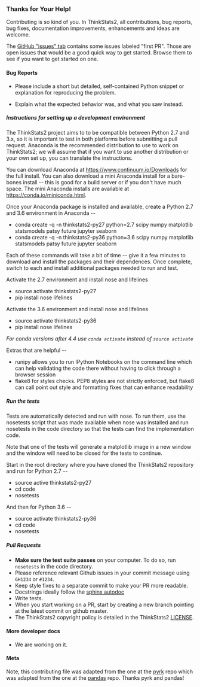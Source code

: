 ### Thanks for Your Help!

Contributing is so kind of you. In ThinkStats2, all contributions, bug reports, bug
fixes, documentation improvements, enhancements and ideas are welcome.

The [GitHub "issues" tab](https://github.com/AllenDowney/ThinkStats2/issues)
contains some issues labeled "first PR". Those are open issues that would be a
good quick way to get started. Browse them to see if you want to get started on
one.

#### Bug Reports

  - Please include a short but detailed, self-contained Python snippet or
    explanation for reproducing the problem.

  - Explain what the expected behavior was, and what you saw instead.

##### Instructions for setting up a development environment

The ThinkStats2 project aims to to be compatible between Python 2.7 and 3.x,
so it is important to test in both platforms before submitting a pull request.
Anaconda is the recommended distribution to use to work on ThinkStats2; we will
assume that if you want to use another distribution or your own set up,
you can translate the instructions.

You can download Anaconda at https://www.continuum.io/Downloads for the full
install. You can also download a mini Anaconda install for a bare-bones
install -- this is good for a build server or if you don't have much space.
The mini Anaconda installs are available at https://conda.io/miniconda.html.

Once your Anaconda package is installed and available, create a Python 2.7
and 3.6 environment in Anaconda --

 - conda create -q -n thinkstats2-py27 python=2.7 scipy numpy matplotlib statsmodels patsy future jupyter seaborn
 - conda create -q -n thinkstats2-py36 python=3.6 scipy numpy matplotlib statsmodels patsy future jupyter seaborn

Each of these commands will take a bit of time -- give it a few minutes
to download and install the packages and their dependences. Once complete,
switch to each and install additional packages needed to run and test.

Activate the 2.7 environment and install nose and lifelines

 - source activate thinkstats2-py27
 - pip install nose lifelines

Activate the 3.6 environment and install nose and lifelines

 - source activate thinkstats2-py36
 - pip install nose lifelines

*For conda versions after 4.4 use `conda activate` instead of `source activate`*


Extras that are helpful --

 - runipy allows you to run IPython Notebooks on the command line which
   can help validating the code there without having to click through
   a browser session
 - flake8 for styles checks. PEP8 styles are not strictly enforced,
   but flake8 can call point out style and formatting fixes that can
   enhance readability
   
##### Run the tests

Tests are automatically detected and run with nose. To run them, use
the nosetests script that was made available when nose was installed
and run nosetests in the code directory so that the tests can find
the implementation code.

Note that one of the tests will generate a matplotlib image in a
new window and the window will need to be closed for the tests to
continue.

Start in the root directory where you have cloned the ThinkStats2 repository
and run for Python 2.7 --

 - source active thinkstats2-py27
 - cd code
 - nosetests

And then for Python 3.6 --

 - source activate thinkstats2-py36
 - cd code
 - nosetests

##### Pull Requests

  - **Make sure the test suite passes** on your computer. To do so, run `nosetests` in the code directory.
  - Please reference relevant Github issues in your commit message using `GH1234`
    or `#1234`.
  - Keep style fixes to a separate commit to make your PR more readable.
  - Docstrings ideally follow the [sphinx autodoc](https://pythonhosted.org/an_example_pypi_project/sphinx.html#function-definitions)
  - Write tests.
  - When you start working on a PR, start by creating a new branch pointing at the latest
    commit on github master.
  - The ThinkStats2 copyright policy is detailed in the ThinkStats2 [LICENSE](https://github.com/AllenDowney/ThinkStats2/blob/master/LICENSE).

#### More developer docs

* We are working on it.

#### Meta
Note, this contributing file was adapted from the one at the
[pyrk](https://github.com/pyrk/pyrk) repo which was adapted from
the one at the [pandas](https://github.com/pydata/pandas) repo.
Thanks pyrk and pandas!
